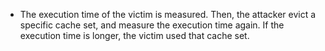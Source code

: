 - The execution time of the victim is measured. Then, the attacker evict a specific cache set, and measure the execution time again. If the execution time is longer, the victim used that cache set.